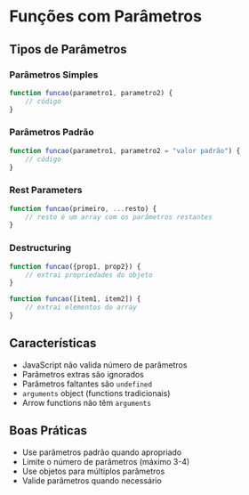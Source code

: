 
# Funções com Parâmetros

## Tipos de Parâmetros

### Parâmetros Simples
```javascript
function funcao(parametro1, parametro2) {
    // código
}
```

### Parâmetros Padrão
```javascript
function funcao(parametro1, parametro2 = "valor padrão") {
    // código
}
```

### Rest Parameters
```javascript
function funcao(primeiro, ...resto) {
    // resto é um array com os parâmetros restantes
}
```

### Destructuring
```javascript
function funcao({prop1, prop2}) {
    // extrai propriedades do objeto
}

function funcao([item1, item2]) {
    // extrai elementos do array
}
```

## Características

- JavaScript não valida número de parâmetros
- Parâmetros extras são ignorados
- Parâmetros faltantes são `undefined`
- `arguments` object (functions tradicionais)
- Arrow functions não têm `arguments`

## Boas Práticas

- Use parâmetros padrão quando apropriado
- Limite o número de parâmetros (máximo 3-4)
- Use objetos para múltiplos parâmetros
- Valide parâmetros quando necessário
